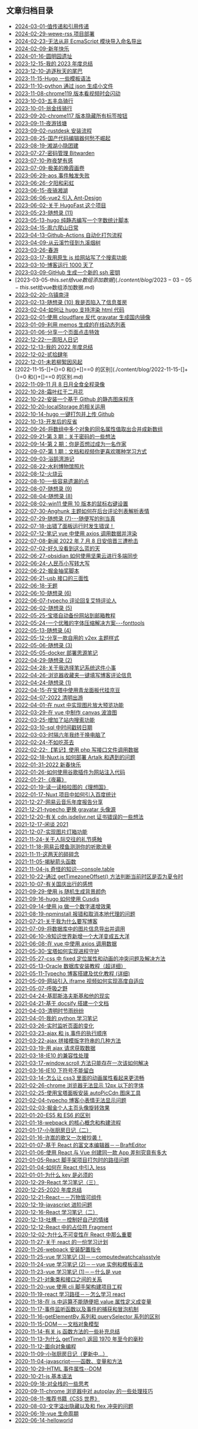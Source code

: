 ## 文章归档目录

- [2024-03-01-值传递和引用传递](./content/blog/2024-03-01-值传递和引用传递.md)
- [2024-02-29-wewe-rss 项目部署](./content/blog/2024-02-29-wewe-rss项目部署.md)
- [2024-02-23-无法从非 EcmaScript 模块导入命名导出](./content/blog/2024-02-23-无法从非EcmaScript模块导入命名导出.md)
- [2024-02-09-新年快乐](./content/blog/2024-02-09-新年快乐.md)
- [2024-01-16-圆明园遗址](./content/blog/2024-01-16-圆明园遗址.md)
- [2023-12-15-我的 2023 年度总结](./content/blog/2023-12-15-我的2023年度总结.md)
- [2023-12-10-追逐秋天的尾巴](./content/blog/2023-12-10-追逐秋天的尾巴.md)
- [2023-11-15-Hugo 一些模板语法](./content/blog/2023-11-15-Hugo一些模板语法.md)
- [2023-11-10-python 通过 json 生成小文件](./content/blog/2023-11-10-python通过json生成小文件.md)
- [2023-11-08-chrome119 版本看视频时会闪动](./content/blog/2023-11-08-chrome119版本看视频时会闪动.md)
- [2023-10-03-五丰岛骑行](./content/blog/2023-10-03-五丰岛骑行.md)
- [2023-10-01-翁金线骑行](./content/blog/2023-10-01-翁金线骑行.md)
- [2023-09-20-chrome117 版本隐藏所有标签按钮](./content/blog/2023-09-20-chrome117版本隐藏所有标签按钮.md)
- [2023-09-11-夜游钱塘](./content/blog/2023-09-11-夜游钱塘.md)
- [2023-09-02-rustdesk 安装流程](./content/blog/2023-09-02-rustdesk安装流程.md)
- [2023-08-25-国产代码编辑器何愁不崛起](./content/blog/2023-08-25-国产代码编辑器何愁不崛起.md)
- [2023-08-19-湘湖小隐团建](./content/blog/2023-08-19-湘湖小隐团建.md)
- [2023-07-27-密码管理 Bitwarden](./content/blog/2023-07-27-密码管理Bitwarden.md)
- [2023-07-10-昨夜梦有感](./content/blog/2023-07-10-昨夜梦有感.md)
- [2023-07-09-极美的晚霞画卷](./content/blog/2023-07-09-极美的晚霞画卷.md)
- [2023-06-29-aos 事件触发失败](./content/blog/2023-06-29-aos事件触发失败.md)
- [2023-06-26-夕阳和彩虹](./content/blog/2023-06-26-夕阳和彩虹.md)
- [2023-06-15-夜骑湘湖](./content/blog/2023-06-15-夜骑湘湖.md)
- [2023-06-06-vue2 引入 Ant-Design](./content/blog/2023-06-06-vue2引入Ant-Design.md)
- [2023-06-02-关于 HugoFast 这个项目](./content/blog/2023-06-02-关于HugoFast这个项目.md)
- [2023-05-23-随想录 (11)](./content/blog/2023-05-23-随想录(11).md)
- [2023-05-13-hugo 纯静态编写一个字数统计脚本](./content/blog/2023-05-13-hugo纯静态编写一个字数统计脚本.md)
- [2023-04-15-周六爬山日常](./content/blog/2023-04-15-周六爬山日常.md)
- [2023-04-13-Github-Actions 自动化打包流程](./content/blog/2023-04-13-Github-Actions自动化打包流程.md)
- [2023-04-09-从云溪竹径到九溪烟树](./content/blog/2023-04-09-从云溪竹径到九溪烟树.md)
- [2023-03-26-春游](./content/blog/2023-03-26-春游.md)
- [2023-03-17-我用原生 js 给网站写了个搜索功能](./content/blog/2023-03-17-我用原生js给网站写了个搜索功能.md)
- [2023-03-10-博客运行 1000 天了](./content/blog/2023-03-10-博客运行1000天了.md)
- [2023-03-09-GitHub 生成一个新的 ssh 密钥](./content/blog/2023-03-09-GitHub生成一个新的ssh密钥.md)
- [2023-03-05-this.$set 给 vue 数组添加数据](./content/blog/2023-03-05-this.$set给vue数组添加数据.md)
- [2023-02-20-乌镇南浔](./content/blog/2023-02-20-乌镇南浔.md)
- [2023-02-13-随想录 (10) 我是否陷入了信息茧房](./content/blog/2023-02-13-随想录(10)我是否陷入了信息茧房.md)
- [2023-02-04-如何让 hugo 支持渲染 html 代码](./content/blog/2023-02-04-如何让hugo支持渲染html代码.md)
- [2023-02-01-使用 cloudflare 反代 gravatar 生成国内镜像](./content/blog/2023-02-01-使用cloudflare反代gravatar生成国内镜像.md)
- [2023-01-09-利用 memos 生成的在线动态列表](./content/blog/2023-01-09-利用memos生成的在线动态列表.md)
- [2023-01-06-分享一个页面点击特效](./content/blog/2023-01-06-分享一个页面点击特效.md)
- [2022-12-22-一周阳人日记](./content/blog/2022-12-22-一周阳人日记.md)
- [2022-12-13-我的 2022 年度总结](./content/blog/2022-12-13-我的2022年度总结.md)
- [2022-12-02-贰拾肆年](./content/blog/2022-12-02-贰拾肆年.md)
- [2022-12-01-未若柳絮因风起](./content/blog/2022-12-01-未若柳絮因风起.md)
- [2022-11-15-[]+{}=0 和{}+[]==0 的区别](./content/blog/2022-11-15-[]+{}=0 和{}+[]==0 的区别.md)
- [2022-11-09-11 月 8 日月全食全程录像](./content/blog/2022-11-09-11月8日月全食全程录像.md)
- [2022-10-28-霜叶红于二月花](./content/blog/2022-10-28-霜叶红于二月花.md)
- [2022-10-22-安装一个基于 Github 的静态图床程序](./content/blog/2022-10-22-安装一个基于Github的静态图床程序.md)
- [2022-10-20-localStorage 的相关运用](./content/blog/2022-10-20-localStorage的相关运用.md)
- [2022-10-14-hugo 一键打包并上传 Github](./content/blog/2022-10-14-hugo一键打包并上传Github.md)
- [2022-10-13-开发后的反省](./content/blog/2022-10-13-开发后的反省.md)
- [2022-09-26-将数组中多个对象的同名属性值取出合并成新数组](./content/blog/2022-09-26-将数组中多个对象的同名属性值取出合并成新数组.md)
- [2022-09-21-第 3 期：关于密码的一些想法](./content/blog/2022-09-21-第3期：关于密码的一些想法.md)
- [2022-09-14-第 2 期：你是否想过成为一名作家](./content/blog/2022-09-14-第2期：你是否想过成为一名作家.md)
- [2022-09-07-第 1 期：文档和视频你更喜欢哪种学习方式](./content/blog/2022-09-07-第1期：文档和视频你更喜欢哪种学习方式.md)
- [2022-09-03-浴鹄湾游记](./content/blog/2022-09-03-浴鹄湾游记.md)
- [2022-08-22-水利博物馆照片](./content/blog/2022-08-22-水利博物馆照片.md)
- [2022-08-12-火烧云](./content/blog/2022-08-12-火烧云.md)
- [2022-08-10-一些容易遗漏的点](./content/blog/2022-08-10-一些容易遗漏的点.md)
- [2022-08-07-随想录 (9)](./content/blog/2022-08-07-随想录(9).md)
- [2022-08-04-随想录 (8)](./content/blog/2022-08-04-随想录(8).md)
- [2022-08-02-win11 使用 10 版本的鼠标右键设置](./content/blog/2022-08-02-win11使用10版本的鼠标右键设置.md)
- [2022-07-30-Anghunk 主题如何在后台评论列表解析表情](./content/blog/2022-07-30-Anghunk主题如何在后台评论列表解析表情.md)
- [2022-07-29-随想录 (7)---随便写的别当真](./content/blog/2022-07-29-随想录(7)---随便写的别当真.md)
- [2022-07-18-出错了面板运行时发生错误！](./content/blog/2022-07-18-出错了面板运行时发生错误！.md)
- [2022-07-12-笔记 vue 中使用 axios 调用数据并渲染](./content/blog/2022-07-12-笔记vue中使用axios调用数据并渲染.md)
- [2022-07-08-新闻 2022 年 7 月 8 日安倍晋三遭枪击](./content/blog/2022-07-08-新闻2022年7月8日安倍晋三遭枪击.md)
- [2022-07-02-好久没看到这么蓝的天](./content/blog/2022-07-02-好久没看到这么蓝的天.md)
- [2022-06-27-obsidian 如何使用坚果云进行多端同步](./content/blog/2022-06-27-obsidian如何使用坚果云进行多端同步.md)
- [2022-06-24-人民币小写转大写](./content/blog/2022-06-24-人民币小写转大写.md)
- [2022-06-22-掘金抽奖脚本](./content/blog/2022-06-22-掘金抽奖脚本.md)
- [2022-06-21-usb 接口的三面性](./content/blog/2022-06-21-usb接口的三面性.md)
- [2022-06-18-无题](./content/blog/2022-06-18-无题.md)
- [2022-06-10-随想录 (6)](./content/blog/2022-06-10-随想录(6).md)
- [2022-06-07-typecho 评论回复艾特评论人](./content/blog/2022-06-07-typecho评论回复艾特评论人.md)
- [2022-06-02-随想录 (5)](./content/blog/2022-06-02-随想录(5).md)
- [2022-05-25-宝塔自动备份网站到邮箱教程](./content/blog/2022-05-25-宝塔自动备份网站到邮箱教程.md)
- [2022-05-24-一个优雅的字体压缩解决方案---fonttools](./content/blog/2022-05-24-一个优雅的字体压缩解决方案---fonttools.md)
- [2022-05-13-随想录 (4)](./content/blog/2022-05-13-随想录(4).md)
- [2022-05-12-分享一款自用的 v2ex 主题样式](./content/blog/2022-05-12-分享一款自用的v2ex主题样式.md)
- [2022-05-06-随想录 (3)](./content/blog/2022-05-06-随想录(3).md)
- [2022-05-05-docker 部署思源笔记](./content/blog/2022-05-05-docker部署思源笔记.md)
- [2022-04-29-随想录 (2)](./content/blog/2022-04-29-随想录(2).md)
- [2022-04-28-关于我选择笔记系统这件小事](./content/blog/2022-04-28-关于我选择笔记系统这件小事.md)
- [2022-04-26-浏览器收藏夹一键填写博客评论信息](./content/blog/2022-04-26-浏览器收藏夹一键填写博客评论信息.md)
- [2022-04-24-随想录 (1)](./content/blog/2022-04-24-随想录(1).md)
- [2022-04-15-在宝塔中使用青龙面板代挂京豆](./content/blog/2022-04-15-在宝塔中使用青龙面板代挂京豆.md)
- [2022-04-07-2022 清明出游](./content/blog/2022-04-07-2022清明出游.md)
- [2022-04-01-在 nuxt 中实现图片放大预览功能](./content/blog/2022-04-01-在nuxt中实现图片放大预览功能.md)
- [2022-03-29-在 vue 中制作 canvas 波浪图](./content/blog/2022-03-29-在vue中制作canvas波浪图.md)
- [2022-03-25-增加了站内搜索功能](./content/blog/2022-03-25-增加了站内搜索功能.md)
- [2022-03-10-sql 中时间戳转日期](./content/blog/2022-03-10-sql中时间戳转日期.md)
- [2022-03-03-时隔六年我终于换电脑了](./content/blog/2022-03-03-时隔六年我终于换电脑了.md)
- [2022-02-24-不如吃茶去](./content/blog/2022-02-24-不如吃茶去.md)
- [2022-02-22-【笔记】使用 php 写接口文件调用数据](./content/blog/2022-02-22-【笔记】使用php写接口文件调用数据.md)
- [2022-02-18-Nuxt.js 如何部署 Artalk 和遇到的问题](./content/blog/2022-02-18-Nuxt.js如何部署Artalk和遇到的问题.md)
- [2022-01-31-2022 新春快乐](./content/blog/2022-01-31-2022新春快乐.md)
- [2022-01-26-如何使用谷歌插件为网站注入代码](./content/blog/2022-01-26-如何使用谷歌插件为网站注入代码.md)
- [2022-01-21-《夜幕》](./content/blog/2022-01-21-《夜幕》.md)
- [2022-01-19-读一读柏拉图的《理想国》](./content/blog/2022-01-19-读一读柏拉图的《理想国》.md)
- [2022-01-17-Nuxt 项目中如何引入百度统计](./content/blog/2022-01-17-Nuxt项目中如何引入百度统计.md)
- [2021-12-27-网易云音乐年度报告分享](./content/blog/2021-12-27-网易云音乐年度报告分享.md)
- [2021-12-21-typecho 更换 gravatar 头像源](./content/blog/2021-12-21-typecho更换gravatar头像源.md)
- [2021-12-20-有关 cdn.jsdelivr.net 证书错误的一些想法](./content/blog/2021-12-20-有关cdn.jsdelivr.net证书错误的一些想法.md)
- [2021-12-17-闲谈 2021](./content/blog/2021-12-17-闲谈2021.md)
- [2021-12-07-实现图片灯箱功能](./content/blog/2021-12-07-实现图片灯箱功能.md)
- [2021-11-24-关于人际交往的礼节感触](./content/blog/2021-11-24-关于人际交往的礼节感触.md)
- [2021-11-18-网易云摸鱼测测你的听歌流量](./content/blog/2021-11-18-网易云摸鱼测测你的听歌流量.md)
- [2021-11-11-这两天的碎碎念](./content/blog/2021-11-11-这两天的碎碎念.md)
- [2021-11-05-揭秘箭头函数](./content/blog/2021-11-05-揭秘箭头函数.md)
- [2021-11-04-js 奇怪的知识--console.table](./content/blog/2021-11-04-js奇怪的知识--console.table.md)
- [2021-10-22-通过 getTimezoneOffset() 方法判断当前时区是否为夏令时](./content/blog/2021-10-22-通过getTimezoneOffset()方法判断当前时区是否为夏令时.md)
- [2021-10-07-有关国庆出行的感想](./content/blog/2021-10-07-有关国庆出行的感想.md)
- [2021-09-29-使用 js 随机生成背景颜色](./content/blog/2021-09-29-使用js随机生成背景颜色.md)
- [2021-09-16-hugo 如何使用 Cusdis](./content/blog/2021-09-16-hugo如何使用Cusdis.md)
- [2021-09-14-使用 jq 做一个数字递增效果](./content/blog/2021-09-14-使用jq做一个数字递增效果.md)
- [2021-08-19-npminstall 报错和取消本地代理的问题](./content/blog/2021-08-19-npminstall报错和取消本地代理的问题.md)
- [2021-07-21-关于我为什么要写博客](./content/blog/2021-07-21-关于我为什么要写博客.md)
- [2021-07-09-将数据库中的图片信息导出并调用](./content/blog/2021-07-09-将数据库中的图片信息导出并调用.md)
- [2021-06-10-冷知识世界新增一个大洋变成五大洋](./content/blog/2021-06-10-冷知识世界新增一个大洋变成五大洋.md)
- [2021-06-08-在 vue 中使用 axios 调用数据](./content/blog/2021-06-08-在vue中使用axios调用数据.md)
- [2021-05-30-宝塔如何实现进程守护](./content/blog/2021-05-30-宝塔如何实现进程守护.md)
- [2021-05-27-css 中 fixed 定位属性和动画的冲突问题及解决方法](./content/blog/2021-05-27-css中fixed定位属性和动画的冲突问题及解决方法.md)
- [2021-05-13-Oracle 数据库安装教程（超详细）](./content/blog/2021-05-13-Oracle数据库安装教程（超详细）.md)
- [2021-05-11-Typecho 博客搭建及优化教程 (详细)](./content/blog/2021-05-11-Typecho博客搭建及优化教程(详细).md)
- [2021-05-09-网站引入 iframe 视频如何实现高度自适应](./content/blog/2021-05-09-网站引入iframe视频如何实现高度自适应.md)
- [2021-05-07-呼吸之野](./content/blog/2021-05-07-呼吸之野.md)
- [2021-04-24-基耶斯洛夫斯基和他的现实](./content/blog/2021-04-24-基耶斯洛夫斯基和他的现实.md)
- [2021-04-21-基于 docsify 搭建一个文档](./content/blog/2021-04-21-基于docsify搭建一个文档.md)
- [2021-04-03-清明时节雨纷纷](./content/blog/2021-04-03-清明时节雨纷纷.md)
- [2021-04-01-我的 python 学习笔记](./content/blog/2021-04-01-我的python学习笔记.md)
- [2021-03-26-实时监听页面的变化](./content/blog/2021-03-26-实时监听页面的变化.md)
- [2021-03-23-ajax 和 js 事件的执行顺序](./content/blog/2021-03-23-ajax和js事件的执行顺序.md)
- [2021-03-22-ajax 拼接模版字符串的几种方法](./content/blog/2021-03-22-ajax拼接模版字符串的几种方法.md)
- [2021-03-19-用 ajax 请求获取数据](./content/blog/2021-03-19-用ajax请求获取数据.md)
- [2021-03-18-IE10 的兼容性处理](./content/blog/2021-03-18-IE10的兼容性处理.md)
- [2021-03-17-window.scroll 方法只能存在一次该如何解决](./content/blog/2021-03-17-window.scroll方法只能存在一次该如何解决.md)
- [2021-03-16-IE10 下符号不能留白](./content/blog/2021-03-16-IE10下符号不能留白.md)
- [2021-03-14-怎么让 css3 里面的动画属性看起来更流畅](./content/blog/2021-03-14-怎么让css3里面的动画属性看起来更流畅.md)
- [2021-02-26-chrome 浏览器无法显示 12px 以下的字体](./content/blog/2021-02-26-chrome浏览器无法显示12px以下的字体.md)
- [2021-02-25-使用宝塔面板安装 autoPicCdn 图床工具](./content/blog/2021-02-25-使用宝塔面板安装autoPicCdn图床工具.md)
- [2021-02-04-typecho 博客小表情无法显示问题](./content/blog/2021-02-04-typecho博客小表情无法显示问题.md)
- [2021-02-03-掘金个人主页头像旋转效果](./content/blog/2021-02-03-掘金个人主页头像旋转效果.md)
- [2021-01-20-ES5 和 ES6 的区别](./content/blog/2021-01-20-ES5和ES6的区别.md)
- [2021-01-18-webpack 的核心概念和构建流程](./content/blog/2021-01-18-webpack的核心概念和构建流程.md)
- [2021-01-17-小张厨房日记（二）](./content/blog/2021-01-17-小张厨房日记（二）.md)
- [2021-01-16-许嵩的歌又一次被抄袭！](./content/blog/2021-01-16-许嵩的歌又一次被抄袭！.md)
- [2021-01-07-基于 React 的富文本编辑器－－BraftEditor](./content/blog/2021-01-07-基于React的富文本编辑器－－BraftEditor.md)
- [2021-01-06-使用 React 与 Vue 创建同一款 App 差别究竟有多大](./content/blog/2021-01-06-使用React与Vue创建同一款App差别究竟有多大.md)
- [2021-01-05-React 脚手架项目打包时的路径问题](./content/blog/2021-01-05-React脚手架项目打包时的路径问题.md)
- [2021-01-04-如何在 React 中引入 less](./content/blog/2021-01-04-如何在React中引入less.md)
- [2021-01-01-为什么 key 是必须的](./content/blog/2021-01-01-为什么key是必须的.md)
- [2020-12-29-React 学习笔记（三）](./content/blog/2020-12-29-React学习笔记（三）.md)
- [2020-12-25-2020 年度总结](./content/blog/2020-12-25-2020年度总结.md)
- [2020-12-21-React－－万物皆可组件](./content/blog/2020-12-21-React－－万物皆可组件.md)
- [2020-12-19-javascript 进阶问题](./content/blog/2020-12-19-javascript进阶问题.md)
- [2020-12-16-React 学习笔记（二）](./content/blog/2020-12-16-React学习笔记（二）.md)
- [2020-12-13-吐槽－－控制好自己的情绪](./content/blog/2020-12-13-吐槽－－控制好自己的情绪.md)
- [2020-12-12-React 中的占位符 Fragment](./content/blog/2020-12-12-React中的占位符Fragment.md)
- [2020-12-02-为什么不可变性在 React 中那么重要](./content/blog/2020-12-02-为什么不可变性在React中那么重要.md)
- [2020-11-27-关于 react 的一份学习计划](./content/blog/2020-11-27-关于react的一份学习计划.md)
- [2020-11-26-webpack 安装配置指令](./content/blog/2020-11-26-webpack安装配置指令.md)
- [2020-11-25-vue 学习笔记 (3)－－computedwatchcalssstyle](./content/blog/2020-11-25-vue学习笔记(3)－－computedwatchcalssstyle.md)
- [2020-11-24-vue 学习笔记 (2)－－vue 实例和模板语法](./content/blog/2020-11-24-vue学习笔记(2)－－vue实例和模板语法.md)
- [2020-11-23-vue 学习笔记 (1)－－什么是 vue](./content/blog/2020-11-23-vue学习笔记(1)－－什么是vue.md)
- [2020-11-21-对象类和接口之间的关系](./content/blog/2020-11-21-对象类和接口之间的关系.md)
- [2020-11-20-vue 使用 cli 脚手架构建项目工程](./content/blog/2020-11-20-vue使用cli脚手架构建项目工程.md)
- [2020-11-19-react 学习路径－－怎么学习 react](./content/blog/2020-11-19-react学习路径－－怎么学习react.md)
- [2020-11-18-在 js 中运算不能随便把 value 属性定义成变量](./content/blog/2020-11-18-在js中运算不能随便把value属性定义成变量.md)
- [2020-11-17-事件监听函数以及事件的捕获和冒泡机制](./content/blog/2020-11-17-事件监听函数以及事件的捕获和冒泡机制.md)
- [2020-11-16-getElementBy 系列和 querySelector 系列的区别](./content/blog/2020-11-16-getElementBy系列和querySelector系列的区别.md)
- [2020-11-15-DOM－－文档对象模型](./content/blog/2020-11-15-DOM－－文档对象模型.md)
- [2020-11-14-有关 js 函数方法的一些补充总结](./content/blog/2020-11-14-有关js函数方法的一些补充总结.md)
- [2020-11-13-为什么 getTime() 返回 1970 年至今的毫秒](./content/blog/2020-11-13-为什么getTime()返回1970年至今的毫秒.md)
- [2020-11-12-面向对象编程](./content/blog/2020-11-12-面向对象编程.md)
- [2020-11-09-小张厨房日记（更新中...）](./content/blog/2020-11-09-小张厨房日记（更新中...）.md)
- [2020-11-04-javascript——函数、变量和方法](./content/blog/2020-11-04-javascript——函数、变量和方法.md)
- [2020-10-29-HTML 事件属性--DOM](./content/blog/2020-10-29-HTML事件属性--DOM.md)
- [2020-10-21-js 基本语法](./content/blog/2020-10-21-js基本语法.md)
- [2020-09-18-对全栈的一些思考](./content/blog/2020-09-18-对全栈的一些思考.md)
- [2020-09-11-chrome 浏览器中对 autoplay 的一些处理技巧](./content/blog/2020-09-11-chrome浏览器中对autoplay的一些处理技巧.md)
- [2020-08-11-推荐书籍《CSS 世界》](./content/blog/2020-08-11-推荐书籍《CSS世界》.md)
- [2020-08-03-文字溢出隐藏以及和 flex 冲突的问题](./content/blog/2020-08-03-文字溢出隐藏以及和flex冲突的问题.md)
- [2020-06-19-vue 生命周期](./content/blog/2020-06-19-vue生命周期.md)
- [2020-06-14-helloworld](./content/blog/2020-06-14-helloworld.md)
